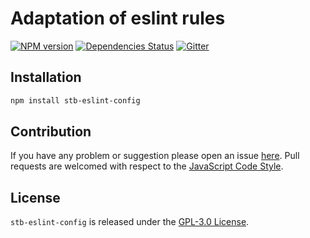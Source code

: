 Adaptation of eslint rules
==========================

[![NPM version](https://img.shields.io/npm/v/stb-eslint-config.svg?style=flat-square)](https://www.npmjs.com/package/stb-eslint-config)
[![Dependencies Status](https://img.shields.io/david/stbsdk/eslint-config.svg?style=flat-square)](https://david-dm.org/stbsdk/eslint-config)
[![Gitter](https://img.shields.io/badge/gitter-join%20chat-blue.svg?style=flat-square)](https://gitter.im/DarkPark/stbsdk)


## Installation ##

```bash
npm install stb-eslint-config
```


## Contribution ##

If you have any problem or suggestion please open an issue [here](https://github.com/stbsdk/eslint-config/issues).
Pull requests are welcomed with respect to the [JavaScript Code Style](https://github.com/DarkPark/jscs).


## License ##

`stb-eslint-config` is released under the [GPL-3.0 License](http://opensource.org/licenses/GPL-3.0).
